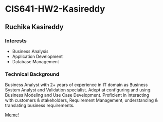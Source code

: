 # CIS641-HW2-Kasireddy
## Ruchika Kasireddy

### Interests
- Business Analysis
- Application Development
- Database Management

### Technical Background
Business Analyst with 2+ years of experience in IT domain as Business System Analyst and Validation specialist. Adept at configuring and using Business Modeling and Use Case Development. Proficient in interacting with customers & stakeholders, Requirement Management, understanding & translating business requirements.

[Meme!](https://pics.esmemes.com/i-need-salary-increment-3-other-companies-are-after-me-6148116.png)




